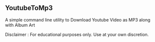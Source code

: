 ## YoutubeToMp3

A simple command line utility to Download Youtube Video as MP3 along with Album Art

Disclaimer : For educational purposes only. Use at your own discretion.

